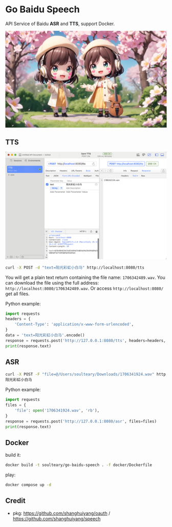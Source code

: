# Go Baidu Speech

API Service of Baidu **ASR** and **TTS**, support Docker.

![](.github/preview.jpg)

## TTS

![](.github/screenshots/tts.jpg)

```bash
curl -X POST -d "text=阳光彩虹小白马" http://localhost:8080/tts
```

You will get a plain text return containing the file name: `1706342489.wav`. You can download the file using the full address: `http://localhost:8080/1706342489.wav`. Or access `http://localhost:8080/` get all files.

Python example:

```python
import requests
headers = {
    'Content-Type': 'application/x-www-form-urlencoded',
}
data = 'text=阳光彩虹小白马'.encode()
response = requests.post('http://127.0.0.1:8080/tts', headers=headers, data=data)
print(response.text)
```

## ASR

```bash
curl -X POST -F "file=@/Users/soulteary/Downloads/1706341924.wav" http://localhost:8080/asr
阳光彩虹小白马
```

Python example:

```python
import requests
files = {
    'file': open('1706341924.wav', 'rb'),
}
response = requests.post('http://127.0.0.1:8080/asr', files=files)
print(response.text)
```

## Docker

build it:

```bash
docker build -t soulteary/go-baidu-speech . -f docker/Dockerfile
```

play:

```bash
docker compose up -d
```

## Credit

- pkg: https://github.com/shanghuiyang/oauth / https://github.com/shanghuiyang/speech
